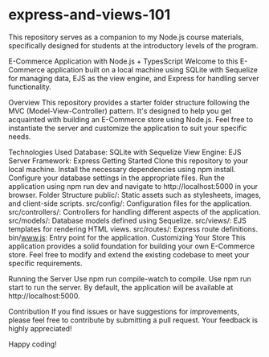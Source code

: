# express-and-views-101
 This repository serves as a companion to my Node.js course materials, specifically designed for students at the introductory levels of the program.

E-Commerce Application with Node.js + TypesScript
Welcome to this E-Commerce application built on a local machine using SQLite with Sequelize for managing data, EJS as the view engine, and Express for handling server functionality.

Overview
This repository provides a starter folder structure following the MVC (Model-View-Controller) pattern. It's designed to help you get acquainted with building an E-Commerce store using Node.js. Feel free to instantiate the server and customize the application to suit your specific needs.

Technologies Used
Database: SQLite with Sequelize
View Engine: EJS
Server Framework: Express
Getting Started
Clone this repository to your local machine.
Install the necessary dependencies using npm install.
Configure your database settings in the appropriate files.
Run the application using npm run dev and navigate to http://localhost:5000 in your browser.
Folder Structure
public/: Static assets such as stylesheets, images, and client-side scripts.
src/config/: Configuration files for the application.
src/controllers/: Controllers for handling different aspects of the application.
src/models/: Database models defined using Sequelize.
src/views/: EJS templates for rendering HTML views.
src/routes/: Express route definitions.
bin/www.js: Entry point for the application.
Customizing Your Store
This application provides a solid foundation for building your own E-Commerce store. Feel free to modify and extend the existing codebase to meet your specific requirements.

Running the Server
Use npm run compile-watch to compile.
Use npm run start to run the server. By default, the application will be available at http://localhost:5000.

Contribution
If you find issues or have suggestions for improvements, please feel free to contribute by submitting a pull request. Your feedback is highly appreciated!

Happy coding!
